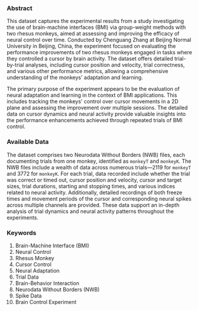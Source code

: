 ### Abstract

This dataset captures the experimental results from a study investigating the use of brain-machine interfaces (BMI) via group-weight methods with two rhesus monkeys, aimed at assessing and improving the efficacy of neural control over time. Conducted by Chenguang Zhang at Beijing Normal University in Beijing, China, the experiment focused on evaluating the performance improvements of two rhesus monkeys engaged in tasks where they controlled a cursor by brain activity. The dataset offers detailed trial-by-trial analyses, including cursor position and velocity, trial correctness, and various other performance metrics, allowing a comprehensive understanding of the monkeys' adaptation and learning.

The primary purpose of the experiment appears to be the evaluation of neural adaptation and learning in the context of BMI applications. This includes tracking the monkeys' control over cursor movements in a 2D plane and assessing the improvement over multiple sessions. The detailed data on cursor dynamics and neural activity provide valuable insights into the performance enhancements achieved through repeated trials of BMI control.

### Available Data

The dataset comprises two Neurodata Without Borders (NWB) files, each documenting trials from one monkey, identified as `monkeyT` and `monkeyK`. The NWB files include a wealth of data across numerous trials—2119 for `monkeyT` and 3772 for `monkeyK`. For each trial, data recorded include whether the trial was correct or timed out, cursor position and velocity, cursor and target sizes, trial durations, starting and stopping times, and various indices related to neural activity. Additionally, detailed recordings of both freeze times and movement periods of the cursor and corresponding neural spikes across multiple channels are provided. These data support an in-depth analysis of trial dynamics and neural activity patterns throughout the experiments.

### Keywords

1. Brain-Machine Interface (BMI)
2. Neural Control
3. Rhesus Monkey
4. Cursor Control
5. Neural Adaptation
6. Trial Data
7. Brain-Behavior Interaction
8. Neurodata Without Borders (NWB)
9. Spike Data
10. Brain Control Experiment
